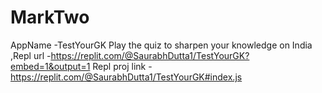 # MarkTwo
AppName -TestYourGK
Play the quiz to sharpen your knowledge on India
,Repl url -https://replit.com/@SaurabhDutta1/TestYourGK?embed=1&output=1
Repl proj link -https://replit.com/@SaurabhDutta1/TestYourGK#index.js
